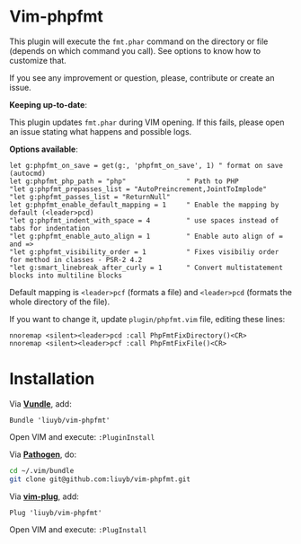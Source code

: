 Vim-phpfmt
==========

This plugin will execute the `fmt.phar` command on the directory or file (depends on which command you call). See options to know how to customize that.

If you see any improvement or question, please, contribute or create an issue.

**Keeping up-to-date**:

This plugin updates `fmt.phar` during VIM opening. If this fails, please open an issue stating what happens and possible logs.

**Options available**:

```viml
let g:phpfmt_on_save = get(g:, 'phpfmt_on_save', 1) " format on save (autocmd)
let g:phpfmt_php_path = "php"               " Path to PHP
"let g:phpfmt_prepasses_list = "AutoPreincrement,JointToImplode"
"let g:phpfmt_passes_list = "ReturnNull"
let g:phpfmt_enable_default_mapping = 1     " Enable the mapping by default (<leader>pcd)
"let g:phpfmt_indent_with_space = 4         " use spaces instead of tabs for indentation
"let g:phpfmt_enable_auto_align = 1         " Enable auto align of = and =>
"let g:phpfmt_visibility_order = 1          " Fixes visibiliy order for method in classes - PSR-2 4.2
"let g:smart_linebreak_after_curly = 1      " Convert multistatement blocks into multiline blocks
```

Default mapping is `<leader>pcf` (formats a file) and `<leader>pcd` (formats the whole directory of the file).

If you want to change it, update `plugin/phpfmt.vim` file, editing these lines:

```viml
nnoremap <silent><leader>pcd :call PhpFmtFixDirectory()<CR>
nnoremap <silent><leader>pcf :call PhpFmtFixFile()<CR>
```

# Installation

Via **[Vundle](https://github.com/gmarik/vundle)**, add:

```viml
Bundle 'liuyb/vim-phpfmt'
```

Open VIM and execute:
`:PluginInstall`

Via **[Pathogen](https://github.com/tpope/vim-pathogen)**, do:

```bash
cd ~/.vim/bundle
git clone git@github.com:liuyb/vim-phpfmt.git
```

Via **[vim-plug](https://github.com/junegunn/vim-plug)**, add:
```
Plug 'liuyb/vim-phpfmt'
```
Open VIM and execute:
`:PlugInstall`